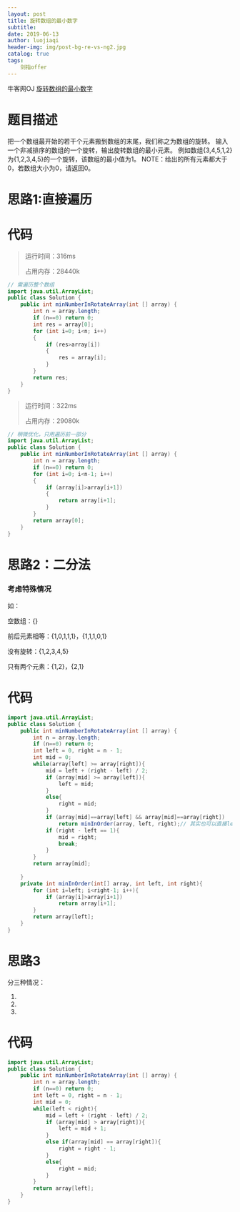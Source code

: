 ```yaml
---
layout: post                          
title: 旋转数组的最小数字                               
subtitle:                             
date: 2019-06-13                      
author: luojiaqi                      
header-img: img/post-bg-re-vs-ng2.jpg 
catalog: true                         
tags:                                 
    剑指offer                                                             
---
```




牛客网OJ [旋转数组的最小数字](<https://www.nowcoder.com/practice/9f3231a991af4f55b95579b44b7a01ba?tpId=13&tqId=11159&tPage=1&rp=1&ru=/ta/coding-interviews&qru=/ta/coding-interviews/question-ranking>)

# 题目描述

把一个数组最开始的若干个元素搬到数组的末尾，我们称之为数组的旋转。 输入一个非减排序的数组的一个旋转，输出旋转数组的最小元素。 例如数组{3,4,5,1,2}为{1,2,3,4,5}的一个旋转，该数组的最小值为1。 NOTE：给出的所有元素都大于0，若数组大小为0，请返回0。

# 思路1:直接遍历



# 代码

> 运行时间：316ms
>
> 占用内存：28440k

```java
// 需遍历整个数组
import java.util.ArrayList;
public class Solution {
    public int minNumberInRotateArray(int [] array) {
        int n = array.length;
        if (n==0) return 0;
        int res = array[0];
        for (int i=0; i<n; i++)
        {
            if (res>array[i])
            {
                res = array[i];
            }
        }
        return res;
    }
}
```



> 运行时间：322ms
>
> 占用内存：29080k

```java
// 稍微优化，只用遍历前一部分
import java.util.ArrayList;
public class Solution {
    public int minNumberInRotateArray(int [] array) {
        int n = array.length;
        if (n==0) return 0;
        for (int i=0; i<n-1; i++)
        {
            if (array[i]>array[i+1])
            {
                return array[i+1];
            }
        }
        return array[0];
    }
}
```

# 思路2：二分法

### 考虑特殊情况

如：

空数组：{}

前后元素相等：{1,0,1,1,1}，{1,1,1,0,1}

没有旋转：{1,2,3,4,5}

只有两个元素：{1,2}，{2,1}

# 代码

```java
import java.util.ArrayList;
public class Solution {
    public int minNumberInRotateArray(int [] array) {
        int n = array.length;
        if (n==0) return 0;
        int left = 0, right = n - 1;
        int mid = 0;
        while(array[left] >= array[right]){
            mid = left + (right - left) / 2;
            if (array[mid] >= array[left]){
                left = mid;
            }
            else{
                right = mid;
            }
            if (array[mid]==array[left] && array[mid]==array[right])
                return minInOrder(array, left, right);// 其实也可以直接left=left+1；
            if (right - left == 1){
                mid = right;
                break;
            }                
        }
        return array[mid];
        
    }
    private int minInOrder(int[] array, int left, int right){
        for (int i=left; i<right-1; i++){
            if (array[i]>array[i+1])
                return array[i+1];
        }
        return array[left];
    }
}
```

# 思路3

分三种情况：

1.

2.

3.

# 代码

```java
import java.util.ArrayList;
public class Solution {
    public int minNumberInRotateArray(int [] array) {
        int n = array.length;
        if (n==0) return 0;
        int left = 0, right = n - 1;
        int mid = 0;
        while(left < right){
            mid = left + (right - left) / 2;
            if (array[mid] > array[right]){
                left = mid + 1;
            }
            else if(array[mid] == array[right]){
                right = right - 1;
            }
            else{
                right = mid;
            }
        }
        return array[left];
    }
}
```

